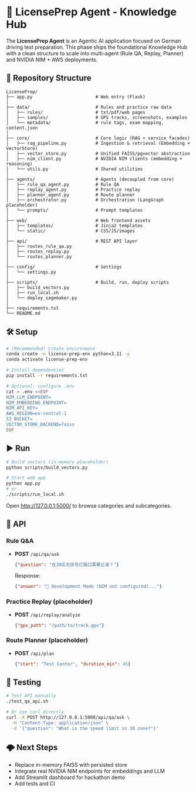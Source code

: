 # 🚗 LicensePrep Agent - Knowledge Hub

The **LicensePrep Agent** is an Agentic AI application focused on German driving test preparation. This phase ships the foundational Knowledge Hub with a clean structure to scale into multi-agent (Rule QA, Replay, Planner) and NVIDIA NIM + AWS deployments.

## 📁 Repository Structure

```
LicensePrep/
├── app.py                        # Web entry (Flask)
│
├── data/                         # Rules and practice raw data
│   ├── rules/                    # txt/pdf/web pages
│   ├── samples/                  # GPS tracks, screenshots, examples
│   └── metadata/                 # rule tags, exam mapping, content.json
│
├── core/                         # Core logic (RAG + service facades)
│   ├── rag_pipeline.py           # Ingestion & retrieval (Embedding + VectorStore)
│   ├── vector_store.py           # Unified FAISS/pgvector abstraction
│   ├── nim_client.py             # NVIDIA NIM clients (embedding + reasoning)
│   └── utils.py                  # Shared utilities
│
├── agents/                       # Agents (decoupled from core)
│   ├── rule_qa_agent.py          # Rule QA
│   ├── replay_agent.py           # Practice replay
│   ├── planner_agent.py          # Route planner
│   ├── orchestrator.py           # Orchestration (LangGraph placeholder)
│   └── prompts/                  # Prompt templates
│
├── web/                          # Web frontend assets
│   ├── templates/                # Jinja2 templates
│   └── static/                   # CSS/JS/images
│
├── api/                          # REST API layer
│   ├── routes_rule_qa.py
│   ├── routes_replay.py
│   └── routes_planner.py
│
├── config/                       # Settings
│   └── settings.py
│
├── scripts/                      # Build, run, deploy scripts
│   ├── build_vectors.py
│   ├── run_local.sh
│   └── deploy_sagemaker.py
│
├── requirements.txt
└── README.md
```

## 🛠️ Setup

```bash
# (Recommended) Create environment
conda create -n license-prep-env python=3.11 -y
conda activate license-prep-env

# Install dependencies
pip install -r requirements.txt

# Optional: configure .env
cat > .env <<EOF
NIM_LLM_ENDPOINT=
NIM_EMBEDDING_ENDPOINT=
NIM_API_KEY=
AWS_REGION=eu-central-1
S3_BUCKET=
VECTOR_STORE_BACKEND=faiss
EOF
```

## ▶️ Run

```bash
# Build vectors (in-memory placeholder)
python scripts/build_vectors.py

# Start web app
python app.py
# or
./scripts/run_local.sh
```

Open http://127.0.0.1:5000/ to browse categories and subcategories.

## 🔌 API

### Rule Q&A
- **POST** `/api/qa/ask`
  ```json
  {"question": "在30区无信号灯路口需要让谁？"}
  ```
  Response:
  ```json
  {"answer": "🤖 Development Mode (NIM not configured)..."}
  ```

### Practice Replay (placeholder)
- **POST** `/api/replay/analyze`
  ```json
  {"gpx_path": "/path/to/track.gpx"}
  ```

### Route Planner (placeholder)
- **POST** `/api/plan`
  ```json
  {"start": "Test Center", "duration_min": 45}
  ```

## 🧪 Testing

```bash
# Test API manually
./test_qa_api.sh

# Or use curl directly
curl -X POST http://127.0.0.1:5000/api/qa/ask \
  -H "Content-Type: application/json" \
  -d '{"question": "What is the speed limit in 30 zone?"}'
```

## 🌩️ Next Steps
- Replace in-memory FAISS with persisted store
- Integrate real NVIDIA NIM endpoints for embeddings and LLM
- Add Streamlit dashboard for hackathon demo
- Add tests and CI


